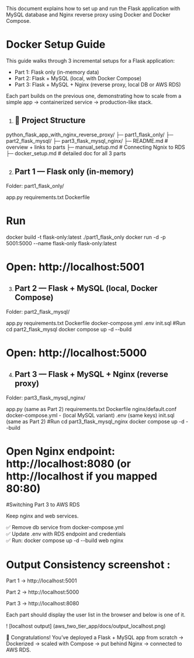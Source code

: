 This document explains how to set up and run the Flask application with MySQL database and Nginx reverse proxy using Docker and Docker Compose.

# Docker Setup Guide  

This guide walks through 3 incremental setups for a Flask application:  
- Part 1: Flask only (in-memory data)  
- Part 2: Flask + MySQL (local, with Docker Compose)  
- Part 3: Flask + MySQL + Nginx (reverse proxy, local DB or AWS RDS)  

Each part builds on the previous one, demonstrating how to scale from a simple app → containerized service → production-like stack.

1. ## 📌 Project Structure

python_flask_app_with_nginx_reverse_proxy/
├─ part1_flask_only/
├─ part2_flask_mysql/
├─ part3_flask_mysql_nginx/
├─ README.md           # overview + links to parts
├─ manual_setup.md     # Connecting Ngnix to RDS
├─ docker_setup.md     # detailed doc for all 3 parts

2. ## Part 1 — Flask only (in-memory)

Folder: part1_flask_only/

app.py
requirements.txt
Dockerfile
# Run
docker build -t flask-only:latest ./part1_flask_only
docker run -d -p 5001:5000 --name flask-only flask-only:latest
# Open: http://localhost:5001

3. ## Part 2 — Flask + MySQL (local, Docker Compose)

Folder: part2_flask_mysql/

app.py
requirements.txt
Dockerfile
docker-compose.yml
.env
init.sql
#Run
cd part2_flask_mysql
docker compose up -d --build
# Open: http://localhost:5000

4. ## Part 3 — Flask + MySQL + Nginx (reverse proxy)
Folder: part3_flask_mysql_nginx/

app.py (same as Part 2)
requirements.txt
Dockerfile
nginx/default.conf
docker-compose.yml - (local MySQL variant)
.env (same keys)
init.sql (same as Part 2)
#Run
cd part3_flask_mysql_nginx
docker compose up -d --build
# Open Nginx endpoint: http://localhost:8080   (or http://localhost if you mapped 80:80)

#Switching Part 3 to AWS RDS

Keep nginx and web services.

✅ Remove db service from docker-compose.yml  
✅ Update .env with RDS endpoint and credentials  
✅ Run: docker compose up -d --build web nginx  

# Output Consistency screenshot :

Part 1 → http://localhost:5001

Part 2 → http://localhost:5000

Part 3 → http://localhost:8080

Each part should display the user list in the browser and below is one of it.

! [localhost output] (aws_two_tier_app/docs/output_localhost.png)

🎉 Congratulations! You’ve deployed a Flask + MySQL app from scratch → Dockerized → scaled with Compose → put behind Nginx → connected to AWS RDS.  


 

